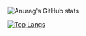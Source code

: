 

<!--
**IgorKoppen/IgorKoppen** is a ✨ _special_ ✨ repository because its `README.md` (this file) appears on your GitHub profile.

Here are some ideas to get you started:

- 🔭 I’m currently working on ...
- 🌱 I’m currently learning ...
- 👯 I’m looking to collaborate on ...
- 🤔 I’m looking for help with ...
- 💬 Ask me about ...
- 📫 How to reach me: ...
- 😄 Pronouns: ...
- ⚡ Fun fact: ...
-->


![Anurag's GitHub stats](https://github-readme-stats.vercel.app/api?username=IgorKoppen&show_icons=true&theme=synthwave)
 
 [![Top Langs](https://github-readme-stats.vercel.app/api/top-langs/?username=IgorKoppen&layout=compact)](https://github.com/anuraghazra/github-readme-stats)
